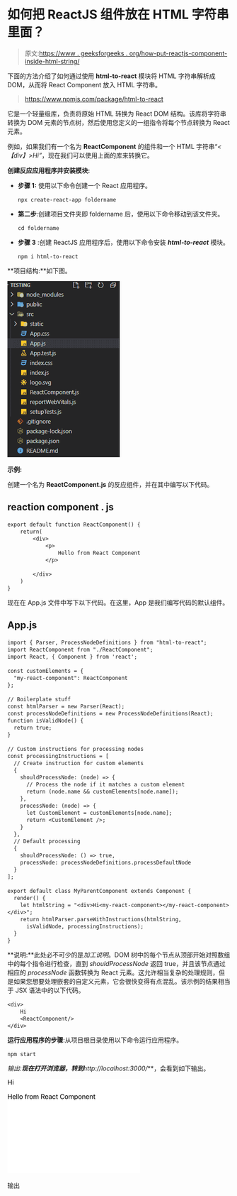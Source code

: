 # 如何把 ReactJS 组件放在 HTML 字符串里面？

> 原文:[https://www . geeksforgeeks . org/how-put-reactjs-component-inside-html-string/](https://www.geeksforgeeks.org/how-to-put-reactjs-component-inside-html-string/)

下面的方法介绍了如何通过使用 **html-to-react** 模块将 HTML 字符串解析成 DOM，从而将 React Component 放入 HTML 字符串。

> https://www.npmjs.com/package/html-to-react

它是一个轻量级库，负责将原始 HTML 转换为 React DOM 结构。该库将字符串转换为 DOM 元素的节点树，然后使用您定义的一组指令将每个节点转换为 React 元素。

例如，如果我们有一个名为 **ReactComponent** 的组件和一个 HTML 字符串“*<【div】>Hi<MyReactComponent/></div>”*，现在我们可以使用上面的库来转换它。

**创建反应应用程序并安装模块:**

*   **步骤 1:** 使用以下命令创建一个 React 应用程序。

    ```
    npx create-react-app foldername
    ```

*   **第二步**:创建项目文件夹即 foldername 后，使用以下命令移动到该文件夹。

    ```
    cd foldername
    ```

*   **步骤 3** :创建 ReactJS 应用程序后，使用以下命令安装 ***html-to-react*** 模块。

    ```
    npm i html-to-react
    ```

**项目结构:**如下图。

![](img/648f09392dc193538ecb34f90b666462.png)

**示例:**

创建一个名为 **ReactComponent.js** 的反应组件，并在其中编写以下代码。

## reaction component . js

```
export default function ReactComponent() {
    return(
        <div>
            <p>
                Hello from React Component
            </p>

        </div>
    )
}
```

现在在 App.js 文件中写下以下代码。在这里，App 是我们编写代码的默认组件。

## App.js

```
import { Parser, ProcessNodeDefinitions } from "html-to-react";
import ReactComponent from "./ReactComponent";
import React, { Component } from 'react';

const customElements = {
  "my-react-component": ReactComponent
};

// Boilerplate stuff
const htmlParser = new Parser(React);
const processNodeDefinitions = new ProcessNodeDefinitions(React);
function isValidNode() {
  return true;
}

// Custom instructions for processing nodes
const processingInstructions = [
  // Create instruction for custom elements
  {
    shouldProcessNode: (node) => {
      // Process the node if it matches a custom element
      return (node.name && customElements[node.name]);
    },
    processNode: (node) => {
      let CustomElement = customElements[node.name];
      return <CustomElement />;
    }
  },
  // Default processing
  {
    shouldProcessNode: () => true,
    processNode: processNodeDefinitions.processDefaultNode
  }
];

export default class MyParentComponent extends Component {
  render() {
    let htmlString = "<div>Hi<my-react-component></my-react-component></div>";
    return htmlParser.parseWithInstructions(htmlString, 
      isValidNode, processingInstructions);
  }
}
```

**说明:**此处必不可少的是*加工说明*。DOM 树中的每个节点从顶部开始对照数组中的每个指令进行检查，直到 *shouldProcessNode* 返回 true，并且该节点通过相应的 *processNode* 函数转换为 React 元素。这允许相当复杂的处理规则，但是如果您想要处理嵌套的自定义元素，它会很快变得有点混乱。该示例的结果相当于 JSX 语法中的以下代码。

```
<div>
    Hi
    <ReactComponent/>
</div>
```

**运行应用程序的步骤**:从项目根目录使用以下命令运行应用程序。

```
npm start
```

**输出:**现在打开浏览器，转到***http://localhost:3000/***，会看到如下输出。

![](img/a476f598cc0173545af8c2eee0d79e23.png)

输出